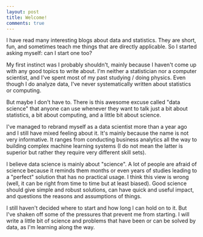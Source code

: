 ```yaml
---
layout: post
title: Welcome!
comments: true
---
```


I have read many interesting blogs about data and statistics. They are short, fun, and sometimes teach me things that are directly applicable. So I started asking myself: can I start one too?

My first instinct was I probably shouldn't, mainly because I haven't come up with any good topics to write about. I'm neither a statistician nor a computer scientist, and I've spent most of my past studying / doing physics. Even though I do analyze data, I've never systematically written about statistics or computing.

But maybe I don't have to. There is this awesome excuse called "data science" that anyone can use whenever they want to talk just a bit about statistics, a bit about computing, and a little bit about science.

I've managed to rebrand myself as a data scientist more than a year ago and I still have mixed feeling about it. It's mainly because the name is not very informative. It ranges from conducting business analytics all the way to building complex machine learning systems (I do not mean the latter is superior but rather they require very different skill sets).

I believe data science is mainly about "science". A lot of people are afraid of science because it reminds them months or even years of studies leading to a "perfect" solution that has no practical usage. I think this view is wrong (well, it can be right from time to time but at least biased). Good science should give simple and robust solutions, can have quick and useful impact, and questions the reasons and assumptions of things.

I still haven't decided where to start and how long I can hold on to it. But I've shaken off some of the pressures that prevent me from starting. I will write a little bit of science and problems that have been or can be solved by data, as I'm learning along the way.
